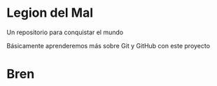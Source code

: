 # Legion del Mal
Un repositorio para conquistar el mundo

Básicamente aprenderemos más sobre Git y GitHub con este proyecto

# Bren